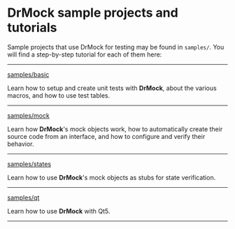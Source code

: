 <!--
Copyright 2019 Ole Kliemann, Malte Kliemann

This file is part of DrMock.

DrMock is free software: you can redistribute it and/or modify it
under the terms of the GNU General Public License as published by
the Free Software Foundation, either version 3 of the License, or
(at your option) any later version.

DrMock is distributed in the hope that it will be useful, but
WITHOUT ANY WARRANTY; without even the implied warranty of
MERCHANTABILITY or FITNESS FOR A PARTICULAR PURPOSE.  See the GNU
General Public License for more details.

You should have received a copy of the GNU General Public License
along with DrMock.  If not, see <https://www.gnu.org/licenses/>.
-->

# DrMock sample projects and tutorials

Sample projects that use DrMock for testing may be found in `samples/`.
You will find a step-by-step tutorial for each of them here:

---

[samples/basic](samples/basic.md)

Learn how to setup and create unit tests with **DrMock**,
about the various macros,
and how to use test tables.

---

[samples/mock](samples/mock.md)

Learn how **DrMock**'s mock objects work,
how to automatically create their source code from an interface,
and how to configure and verify their behavior.

---

[samples/states](samples/states.md)

Learn how to use **DrMock**'s mock objects as stubs for state verification.

---

[samples/qt](samples/qt.md)

Learn how to use **DrMock** with Qt5.

---
